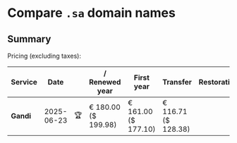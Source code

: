 # Compare `.sa` domain names

## Summary

Pricing (excluding taxes):

| Service | Date |  | / Renewed year | First year | Transfer | Restoration |
|--|--|--|--|--|--|--|
| **Gandi** | 2025-06-23 | 🏆 | € 180.00<br>($ 199.98) | € 161.00<br>($ 177.10) | € 116.71<br>($ 128.38) |  |
